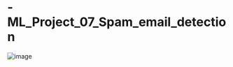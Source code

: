 # -ML_Project_07_Spam_email_detection
![image](https://github.com/prasadkaru/-ML_Project_07_Spam_email_detection/assets/133613185/7cde3db0-2852-41ed-a06b-f9a7f9c9cd49)
